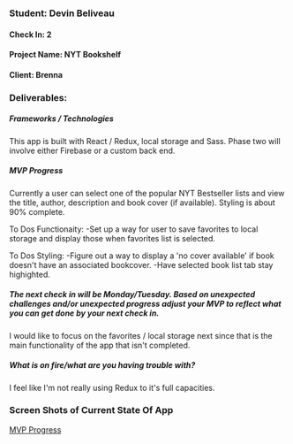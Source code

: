 ### Student: Devin Beliveau

#### Check In: 2

#### Project Name: NYT Bookshelf

#### Client: Brenna

### Deliverables:  

##### Frameworks / Technologies

This app is built with React / Redux, local storage and Sass. Phase two will involve either Firebase or a custom back end.

##### MVP Progress

Currently a user can select one of the popular NYT Bestseller lists and view the title, author, description and book cover (if available). Styling is about 90% complete.

To Dos Functionaity: 
-Set up a way for user to save favorites to local storage and display those when favorites list is selected. 

To Dos Styling: 
-Figure out a way to display a 'no cover available' if book doesn't have an associated bookcover.
-Have selected book list tab stay highighted.

##### The next check in will be Monday/Tuesday. Based on unexpected challenges and/or unexpected progress adjust your MVP to reflect what you can get done by your next check in. 

I would like to focus on the favorites / local storage next since that is the main functionality of the app that isn't completed.

##### What is on fire/what are you having trouble with?

I feel like I'm not really using Redux to it's full capacities.

### Screen Shots of Current State Of App  
[MVP Progress](http://devinmarieb-trends.tumblr.com/image/157615546215)
